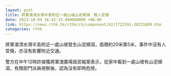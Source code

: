 ```yaml
---
layout: post
title: 將軍澳清水灣半島附近一處山坡山泥傾瀉　無人受傷
date: 2023-10-09 16:42:33.000000000 +08:00
link: https://news.rthk.hk/rthk/ch/component/k2/1722391-20231009.htm
categories: rthk
---
```


將軍澳清水灣半島附近一處山坡發生山泥傾瀉，面積約20米乘5米，事件中沒有人受傷，亦沒有影響附近交通。

警方在中午12時許接獲將軍澳廣場居民報案表示，從家中看到一處山坡有山泥傾瀉，有關部門派員視察後，認為沒有即時危險。
